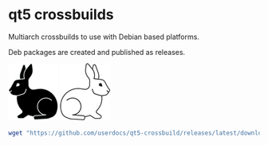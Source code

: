 # qt5 crossbuilds

Multiarch crossbuilds to use with Debian based platforms.

Deb packages are created and published as releases.

[<img alt="Follow the white rabbit" width="100px" src="black-rabbit.png" />](https://github.com/userdocs/libtorrent-crossbuild)
[<img alt="Follow the white rabbit" width="100px" src="white-rabbit.png" />](https://github.com/userdocs/qbittorrent-nox-crossbuild)

```bash
wget "https://github.com/userdocs/qt5-crossbuild/releases/latest/download/$(. /etc/os-release && printf '%s' "$ID")-$(. /etc/os-release && printf '%s' "$VERSION_CODENAME")-cmake-$(dpkg --print-architecture).deb"